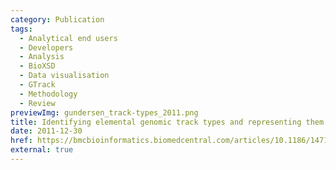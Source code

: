 ```yaml
---
category: Publication
tags:
  - Analytical end users
  - Developers
  - Analysis
  - BioXSD
  - Data visualisation
  - GTrack
  - Methodology
  - Review
previewImg: gundersen_track-types_2011.png
title: Identifying elemental genomic track types and representing them uniformly
date: 2011-12-30
href: https://bmcbioinformatics.biomedcentral.com/articles/10.1186/1471-2105-12-494
external: true
---
```

